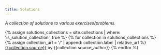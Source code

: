 ```yaml
---
title: Solutions
---
```


*A collection of solutions to various exercises/problems.*

{%
  assign solutions_collections = site.collections
  | where: 'is_solution_collection', true
%}
{% for collection in solutions_collections %}
{% assign collection_url = '/' | append: collection.label | relative_url %}
[{{collection.source}}]({{collection_url}}) by {{collection.source_author}}
{% endfor %}
